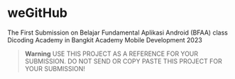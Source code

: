 # weGitHub
The First Submission on Belajar Fundamental Aplikasi Android (BFAA) class Dicoding Academy in Bangkit Academy Mobile Development 2023
> **Warning**
> USE THIS PROJECT AS A REFERENCE FOR YOUR SUBMISSION. DO NOT SEND OR COPY PASTE THIS PROJECT FOR YOUR SUBMISSION!
